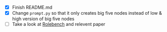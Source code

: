 - [x] Finish README.md
- [x] Change `prompt.py` so that it only creates big five nodes instead of low & high version of big five nodes
- [ ] Take a look at [Rolebench](https://huggingface.co/datasets/ZenMoore/RoleBench) and relevent paper